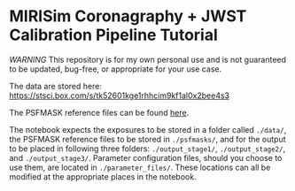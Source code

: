 # MIRISim Coronagraphy + JWST Calibration Pipeline Tutorial #

*WARNING* This repository is for my own personal use and is not guaranteed to be updated, bug-free, or appropriate for your use case.

The data are stored here: https://stsci.box.com/s/tk52601kge1rhhcim9kf1al0x2bee4s3

The PSFMASK reference files can be found [here](https://github.com/STScI-MIRI/Gen_PSFMASK_ref_files/tree/main/psf_masks_new). 

The notebook expects the exposures to be stored in a folder called `./data/`, the PSFMASK reference files to be stored in `./psfmasks/`, and for the output to be placed in following three folders: `./output_stage1/`, `./output_stage2/`, and `./output_stage3/`. Parameter configuration files, should you choose to use them, are located in `./parameter_files/`. These locations can all be modified at the appropriate places in the notebook. 


